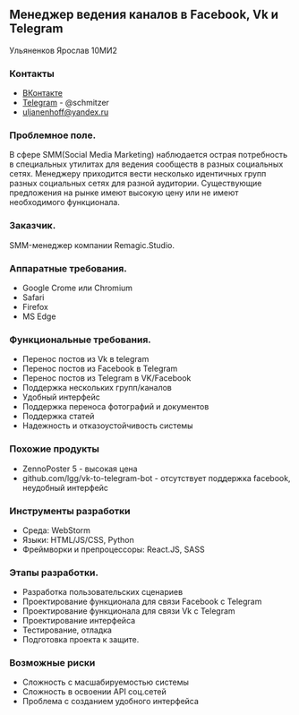 ## Менеджер ведения каналов в Facebook, Vk и Telegram
Ульяненков Ярослав 10МИ2
### Контакты
* [ВКонтакте](https://vk.com/schmitzer)
* [Telegram](https://t.me/schmitzer) - @schmitzer
* uljanenhoff@yandex.ru

### Проблемное поле. 
В сфере SMM(Social Media Marketing) наблюдается острая потребность в специальных утилитах для ведения сообществ в разных социальных сетях. Менеджеру приходитcя вести несколько идентичных групп разных социальных сетях для разной аудитории. Существующие предложения на рынке имеют высокую цену или не имеют необходимого функционала.

### Заказчик.
SMM-менеджер компании Remagic.Studio.

### Аппаратные требования.
* Google Crome или Chromium
* Safari
* Firefox
* MS Edge

### Функциональные требования.
* Перенос постов из Vk в telegram
* Перенос постов из Facebook в Telegram
* Перенос постов из Telegram в VK/Facebook
* Поддержка нескольких групп/каналов
* Удобный интерфейс
* Поддержка переноса фотографий и документов
* Поддержка статей
* Надежность и отказоустойчивость системы

### Похожие продукты
* ZennoPoster 5 - высокая цена
* github.com/lgg/vk-to-telegram-bot - отсутствует поддержка facebook, неудобный интерфейс

### Инструменты разработки
* Среда: WebStorm
* Языки: HTML/JS/CSS, Python
* Фреймворки и препроцессоры: React.JS, SASS

### Этапы разработки.
* Разработка пользовательских сценариев
* Проектирование функционала для связи Facebook с Telegram
* Проектирование функционала для связи Vk c Telegram
* Проектирование интерфейса
* Тестирование, отладка
* Подготовка проекта к защите.

### Возможные риски
* Сложность с масшабируемостью системы
* Сложность в освоении API соц.сетей
* Проблема с созданием удобного интерфейса
